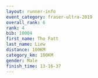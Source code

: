 ```yaml
---
layout: runner-info 
event_category: fraser-ultra-2019 
overall_rank: 6
rank: 4
bib: 10004
first_name: Tho Fatt
last_name: Liew
distance: 100KM
category_km: 100KM
gender: Male
finish_time: 13-16-37
---
```

